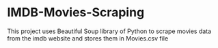 # IMDB-Movies-Scraping
This project uses Beautiful Soup library of Python to scrape movies data from the imdb website and stores them in Movies.csv file
